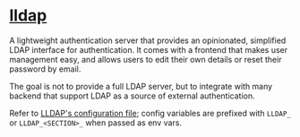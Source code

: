 # [lldap](https://github.com/lldap/lldap)

A lightweight authentication server that provides an opinionated, simplified LDAP interface for authentication. It comes with a frontend that makes user management easy, and allows users to edit their own details or reset their password by email.

The goal is not to provide a full LDAP server, but to integrate with many backend that support LDAP as a source of external authentication.

Refer to [LLDAP's configuration file](https://github.com/lldap/lldap/blob/main/lldap_config.docker_template.toml);
config variables are prefixed with `LLDAP_` or `LLDAP_<SECTION>_` when passed as env vars.
